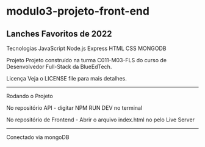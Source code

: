 # modulo3-projeto-front-end

Lanches Favoritos de 2022
--
Tecnologias
JavaScript
Node.js
Express
HTML
CSS
MONGODB

Projeto
Projeto construído na turma C011-M03-FLS do curso de Desenvolvedor Full-Stack da BlueEdTech.


Licença
Veja o LICENSE file para mais detalhes.

---- 
Rodando o Projeto

No repositório API -
digitar NPM RUN DEV no terminal

No repositório de Frontend -
Abrir o arquivo index.html no pelo Live Server

---

Conectado via mongoDB

